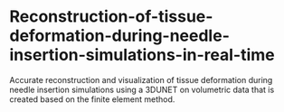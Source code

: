 # Reconstruction-of-tissue-deformation-during-needle-insertion-simulations-in-real-time
Accurate reconstruction and visualization of tissue deformation during needle insertion simulations using a 3DUNET on volumetric data that is created based on the finite element method.
